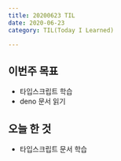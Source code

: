 ```yaml
---
title: 20200623 TIL
date: 2020-06-23
category: TIL(Today I Learned)

---
```


## 이번주 목표

- 타입스크립트 학습
- deno 문서 읽기

## 오늘 한 것

- 타입스크립트 문서 학습
  


  



